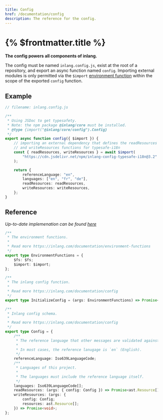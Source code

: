 ```yaml
---
title: Config
href: /documentation/config
description: The reference for the config.
---
```


# {% $frontmatter.title %}

**The config powers all components of inlang.**

The config must be named `inlang.config.js`, exist at the root of a repository, and export an async function named `config`. Importing external modules is only permitted via the `$import` [environment function](/documentation/environment-functions) within the scope of the exported `config` function.

## Example

```ts
// filename: inlang.config.js

/**
 * Using JSDoc to get typesafety.
 * Note: the npm package @inlang/core must be installed.
 * @type {import("@inlang/core/config").Config}
 */
export async function config({ $import }) {
	// importing an external dependency that defines the readResources
	// and writeResources functions for typesafe-i18n
	const { readResources, writeResources } = await $import(
		"https://cdn.jsdelivr.net/npm/inlang-config-typesafe-i18n@3.2"
	);

	return {
		referenceLanguage: "en",
		languages: ["en", "fr", "de"],
		readResources: readResources,
		writeResources: writeResources,
	};
}
```

## Reference

_Up-to-date implemenation can be found [here](https://github.com/inlang/inlang/blob/main/source-code/core/src/config/schema.ts)_

```ts
/**
 * The environment functions.
 *
 * Read more https://inlang.com/documentation/environment-functions
 */
export type EnvironmentFunctions = {
	$fs: $fs;
	$import: $import;
};

/**
 * The inlang config function.
 *
 * Read more https://inlang.com/documentation/config
 */
export type InitializeConfig = (args: EnvironmentFunctions) => Promise<Config>;

/**
 * Inlang config schema.
 *
 * Read more https://inlang.com/documentation/config
 */
export type Config = {
	/**
	 * The reference language that other messages are validated against.
	 *
	 * In most cases, the reference lanugage is `en` (English).
	 */
	referenceLanguage: Iso639LanguageCode;
	/**
	 * Languages of this project.
	 *
	 * The languages must include the reference language itself.
	 */
	languages: Iso639LanguageCode[];
	readResources: (args: { config: Config }) => Promise<ast.Resource[]>;
	writeResources: (args: {
		config: Config;
		resources: ast.Resource[];
	}) => Promise<void>;
};
```
